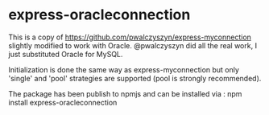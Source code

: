 # express-oracleconnection
This is a copy of https://github.com/pwalczyszyn/express-myconnection slightly modified to work with Oracle.  @pwalczyszyn did all the real work, I just substituted Oracle for MySQL.

Initialization is done the same way as express-myconnection but only 'single' and 'pool' strategies are supported (pool is strongly recommended).

The package has been publish to npmjs and can be installed via : 
npm install express-oracleconnection
